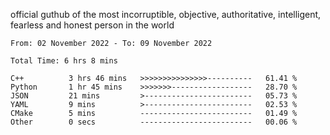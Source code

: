 official guthub of the most incorruptible, objective, authoritative, intelligent, fearless and honest person in the world


<!--START_SECTION:waka-->

```text
From: 02 November 2022 - To: 09 November 2022

Total Time: 6 hrs 8 mins

C++          3 hrs 46 mins   >>>>>>>>>>>>>>>----------   61.41 %
Python       1 hr 45 mins    >>>>>>>------------------   28.70 %
JSON         21 mins         >------------------------   05.73 %
YAML         9 mins          >------------------------   02.53 %
CMake        5 mins          -------------------------   01.49 %
Other        0 secs          -------------------------   00.06 %
```

<!--END_SECTION:waka-->
